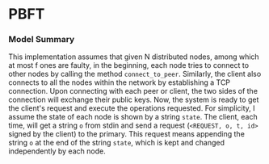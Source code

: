 # PBFT
### Model Summary
This implementation assumes that given N distributed nodes, among which at most f ones are faulty, in the beginning, each node tries to connect to other nodes by calling the method `connect_to_peer`. Similarly, the client also connects to all the nodes within the network by establishing a TCP connection. Upon connecting with each peer or client, the two sides of the connection will exchange their public keys. Now, the system is ready to get the client's request and execute the operations requested. For simplicity, I assume the state of each node is shown by a string `state`. The client, each time, will get a string `o` from stdin and send a request (`<REQUEST, o, t, id>` signed by the client) to the primary. This request means appending the string `o` at the end of the string `state`, which is kept and changed independently by each node.
